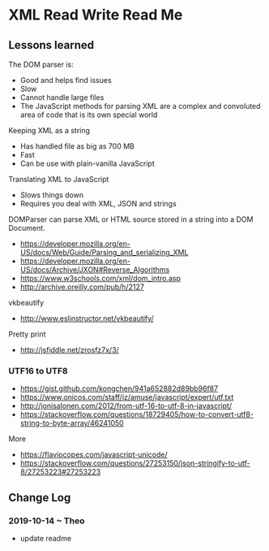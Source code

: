 # XML Read Write Read Me

## Lessons learned

The DOM parser is:

* Good and helps find issues
* Slow
* Cannot handle large files
* The JavaScript methods for parsing XML are a complex and convoluted area of code that is its own special world


Keeping XML as a string

* Has handled file as big as 700 MB
* Fast
* Can be use with plain-vanilla JavaScript

Translating XML to JavaScript

* Slows things down
* Requires you deal with XML, JSON and strings



DOMParser can parse XML or HTML source stored in a string into a DOM Document.

* https://developer.mozilla.org/en-US/docs/Web/Guide/Parsing_and_serializing_XML
* https://developer.mozilla.org/en-US/docs/Archive/JXON#Reverse_Algorithms
* https://www.w3schools.com/xml/dom_intro.asp
* http://archive.oreilly.com/pub/h/2127


vkbeautify

* http://www.eslinstructor.net/vkbeautify/

Pretty print

* http://jsfiddle.net/zrosfz7x/3/

### UTF16 to UTF8

* https://gist.github.com/kongchen/941a652882d89bb96f87
* https://www.onicos.com/staff/iz/amuse/javascript/expert/utf.txt
* http://jonisalonen.com/2012/from-utf-16-to-utf-8-in-javascript/
* https://stackoverflow.com/questions/18729405/how-to-convert-utf8-string-to-byte-array/46241050

More

* https://flaviocopes.com/javascript-unicode/
* https://stackoverflow.com/questions/27253150/json-stringify-to-utf-8/27253223#27253223


## Change Log

### 2019-10-14 ~ Theo

* update readme
